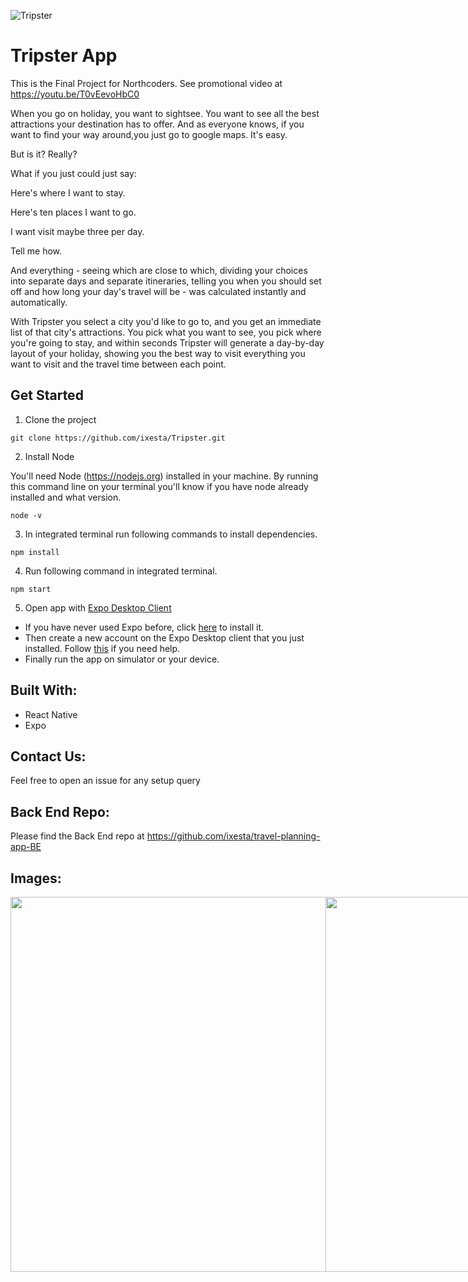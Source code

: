 ![Tripster](https://res.cloudinary.com/dbg0gmsjs/image/upload/v1531081738/Screen_Shot_2018-07-08_at_9.28.20_PM.png)

# Tripster App

This is the Final Project for Northcoders. See promotional video at https://youtu.be/T0vEevoHbC0

When you go on holiday, you want to sightsee. You want to see all the best attractions your destination has to offer. And as everyone knows, if you want to find your way around,you just go to google maps. It's easy.

But is it? Really?

What if you just could just say:

Here's where I want to stay.

Here's ten places I want to go.

I want visit maybe three per day.

Tell me how.

And everything - seeing which are close to which, dividing your choices into separate days and separate itineraries, telling you when you should set off and how long your day's travel will be - was calculated instantly and automatically.

With Tripster you select a city you'd like to go to, and you get an immediate list of that city's attractions. You pick what you want to see, you pick where you're going to stay, and within seconds Tripster will generate a day-by-day layout of your holiday, showing you the best way to visit everything you want to visit and the travel time between each point.

## Get Started

1. Clone the project

```
git clone https://github.com/ixesta/Tripster.git
```

2. Install Node

You'll need Node (https://nodejs.org) installed in your machine. By running this command line on your terminal you'll know if you have node already installed and what version.


```
node -v
```

3. In integrated terminal run following commands to install dependencies.

```
npm install
```

4. Run following command in integrated terminal. 

```
npm start
```

5. Open app with [Expo Desktop Client](https://docs.expo.io/versions/v16.0.0/index.html)
  - If you have never used Expo before, click [here](https://docs.expo.io/versions/v16.0.0/introduction/installation.html) to install it.
  - Then create a new account on the Expo Desktop client that you just installed. Follow [this](https://docs.expo.io/versions/v16.0.0/guides/up-and-running.html#create-an-account) if you need help.
  - Finally run the app on simulator or your device.


## Built With:
- React Native
- Expo

## Contact Us:
Feel free to open an issue for any setup query

## Back End Repo:
Please find the Back End repo at https://github.com/ixesta/travel-planning-app-BE

## Images:



<div style="display: flex; flex-direction: row; margin-bottom: 20px">
<img src="https://res.cloudinary.com/dbg0gmsjs/image/upload/v1531083236/screens.png" width="600" />
<img src="https://res.cloudinary.com/dbg0gmsjs/image/upload/v1531083240/SLIDE-6.png" width="600" />
</div>


